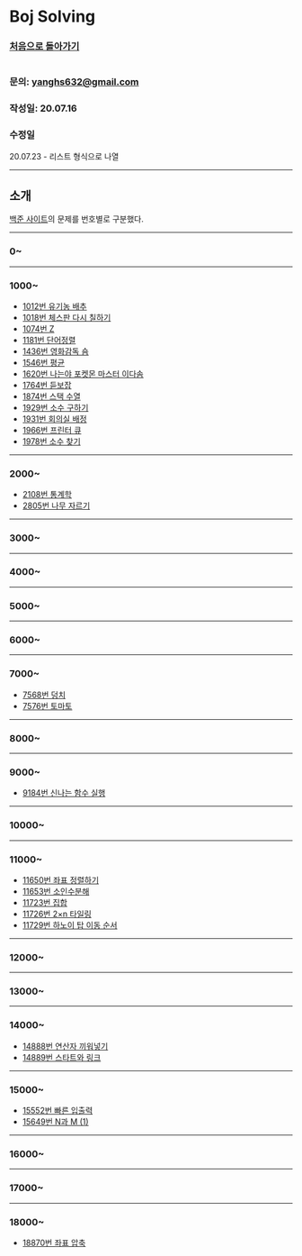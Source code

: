 # Boj Solving

### [처음으로 돌아가기](/README.md)
#
### 문의: yanghs632@gmail.com
### 작성일: 20.07.16
### 수정일
20.07.23 - 리스트 형식으로 나열


---
## 소개
[백준 사이트](https://www.acmicpc.net/ "백준")의 문제를 번호별로 구분했다.

---

### 0~

---
### 1000~

- [1012번 유기농 배추](1012번%20유기농%20배추.md "1012번 유기농 배추")
- [1018번 체스판 다시 칠하기](1018번%20체스판%20다시%20칠하기.md "1018번 체스판 다시 칠하기")
- [1074번 Z](1074번%20Z.md "1074번 Z")
- [1181번 단어정렬](1181번%20단어정렬.md "1181번 단어정렬")
- [1436번 영화감독 숌](1436번%20영화감독%20숌.md "1436번 영화감독 숌")
- [1546번 평균](1546번%20평균.md "1546번 평균")
- [1620번 나는야 포켓몬 마스터 이다솜](1620번%20나는야%20포켓몬%20마스터%20이다솜.md "1620번 나는야 포켓몬 마스터 이다솜")
- [1764번 듣보잡](1764번%20듣보잡.md "1764번 듣보잡")
- [1874번 스택 수열](1874번%20스택%20수열.md "1874번 스택 수열")
- [1929번 소수 구하기](1929번%20소수%20구하기.md "1929번 소수 구하기")
- [1931번 회의실 배정](1931번%20회의실%20배정.md "1931번 회의실 배정")
- [1966번 프린터 큐](1966번%20프린터%20큐.md "1966번 프린터 큐")
- [1978번 소수 찾기](1978번%20소수%20찾기.md "1978번 소수 찾기") 

---
### 2000~

- [2108번 통계학](2108번%20통계학.md "2018번 통계학")
- [2805번 나무 자르기](2805번%20나무%20자르기.md "2805번 나무 자르기")
  
---
### 3000~

---
### 4000~

---
### 5000~

---
### 6000~

---
### 7000~
- [7568번 덩치](7568번%20덩치.md "7568번 덩치") 
- [7576번 토마토](7576번%20토마토.md "7576번 토마토")
---
### 8000~

---
### 9000~
- [9184번 신나는 함수 실행](9184번%20신나는%20함수%20실행.md "9184번 신나는 함수 실행")

---
### 10000~

---
### 11000~
- [11650번 좌표 정렬하기](11650번%20좌표%20정렬하기.md "11650번 좌표 정렬하기")
- [11653번 소인수분해](11653번%20소인수분해.md "11653번 소인수분해")
- [11723번 집합](11723번%20집합.md "11723번 집합")
- [11726번 2×n 타일링](11726번%202×n%20타일링.md "11726번 2×n 타일링")
- [11729번 하노이 탑 이동 순서](11729번%20하노이%20탑%20이동%20순서.md "11729번 하노이 탑 이동 순서")

---
### 12000~

---
### 13000~

---
### 14000~
- [14888번 연산자 끼워넣기](14888번%20연산자%20끼워넣기.md "14888번 연산자 끼워넣기")
- [14889번 스타트와 링크](14889번%20스타트와%20링크.md "14889번 스타트와 링크")

---
### 15000~

- [15552번 빠른 입출력](15552번%20빠른%20입출력.md "15552번 빠른 입출력")
- [15649번 N과 M (1)](15649번%20N과%20M%20(1).md "15649번 N과 M")

---
### 16000~

---
### 17000~


---
### 18000~
- [18870번 좌표 압축](18870번%20좌표%20압축.md "18870번 좌표 압축")